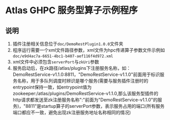 # Atlas GHPC 服务型算子示例程序

## 说明

1. 插件注册相关信息位于`doc/DemoRestPlugin1.0.0`文件夹
2. 程序运行需要一个xml文件路径参数，xml文件为hpc传递算子参数文件示例如`doc/e9d4ac7a-6651-4bc1-b407-aef116f4d972.xml`
3. xml文件中必须包含`serverPort`与`zkUri`参数
4. 服务启动后，在zk路径/atlas/plugins下注册服务名称，如：DemoRestService-v1.1.0:8811，"DemoRestService-v1.1.0"前面用于标识服务名称，用于多队列调度时辨识是哪个服务(需要与服务插件注册时的entrypoint保持一致，如entrypoint值为zookeeper:/atlas/plugins/DemoRestService-v1.1.0,那么该服务型插件的http请求都发送至zk注册服务名称":"前面为"DemoRestService-v1.1.0"的服务)，"8811"是startup算子的serverPort参数，表示服务占用的端口(所有服务端口都应不一致，避免出现zk注册服务地址名称相同的情况)
